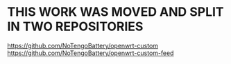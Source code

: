 # THIS WORK WAS MOVED AND SPLIT IN TWO REPOSITORIES
https://github.com/NoTengoBattery/openwrt-custom
https://github.com/NoTengoBattery/openwrt-custom-feed
